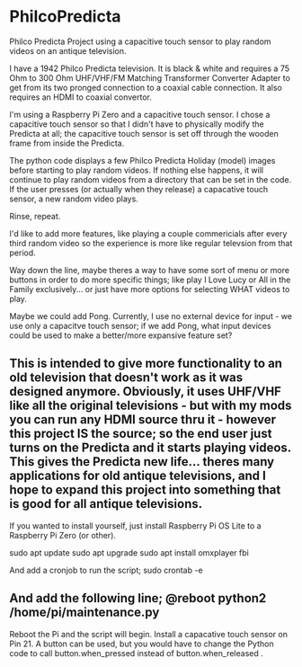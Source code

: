 # PhilcoPredicta
Philco Predicta Project using a capacitive touch sensor to play random videos 
on an antique television. 

I have a 1942 Philco Predicta television. It is black & white and requires a 
75 Ohm to 300 Ohm UHF/VHF/FM Matching Transformer Converter Adapter to get from 
its two pronged connection to a coaxial cable connection. It also requires an 
HDMI to coaxial convertor.

I'm using a Raspberry Pi Zero and a capacitive touch sensor. I chose a
capacitive touch sensor so that I didn't have to physically modify the Predicta
at all; the capacitive touch sensor is set off through the wooden frame from
inside the Predicta.

The python code displays a few Philco Predicta Holiday (model) images before
starting to play random videos. If nothing else happens, it will continue to
play random videos from a directory that can be set in the code. If the user
presses (or actually when they release) a capacative touch sensor, a new random
video plays.

Rinse, repeat.

I'd like to add more features, like playing a couple commericials after every
third random video so the experience is more like regular televsion from that
period.

Way down the line, maybe theres a way to have some sort of menu or more buttons
in order to do more specific things; like play I Love Lucy or All in the Family
exclusively... or just have more options for selecting WHAT videos to play.

Maybe we could add Pong. Currently, I use no external device for input - we use
only a capacitve touch sensor; if we add Pong, what input devices could be 
used to make a better/more expansive feature set?

This is intended to give more functionality to an old television that doesn't
work as it was designed anymore. Obviously, it uses UHF/VHF like all the 
original televisions - but with my mods you can run any HDMI source thru it - 
however this project IS the source; so the end user just turns on the Predicta 
and it starts playing videos. This gives the Predicta new life... theres many 
applications for old antique televisions, and I hope to expand this project 
into something that is good for all antique televisions.
----
If you wanted to install yourself, just install Raspberry Pi OS Lite to a 
Raspberry Pi Zero (or other).

sudo apt update
sudo apt upgrade
sudo apt install omxplayer fbi

And add a cronjob to run the script;
sudo crontab -e

And add the following line;
@reboot python2 /home/pi/maintenance.py
-----
Reboot the Pi and the script will begin. Install a capacative touch sensor on
Pin 21. A button can be used, but you would have to change the Python code to
call button.when_pressed instead of button.when_released .

